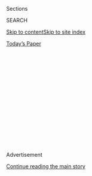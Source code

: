 <div id="app">

<div>

<div>

<div>

<div class="NYTAppHideMasthead css-1q2w90k e1suatyy0">

<div class="section css-ui9rw0 e1suatyy2">

<div class="css-eph4ug er09x8g0">

<div class="css-6n7j50">

</div>

<span class="css-1dv1kvn">Sections</span>

<div class="css-10488qs">

<span class="css-1dv1kvn">SEARCH</span>

</div>

[Skip to content](#site-content)[Skip to site index](#site-index)

</div>

<div class="css-10698na e1huz5gh0">

</div>

</div>

<div id="masthead-bar-one" class="section hasLinks css-15hmgas e1csuq9d3">

<div class="css-uqyvli e1csuq9d0">

</div>

<div class="css-1uqjmks e1csuq9d1">

</div>

<div class="css-9e9ivx">

[](https://myaccount.nytimes.com/auth/login?response_type=cookie&client_id=vi)

</div>

<div class="css-1bvtpon e1csuq9d2">

[Today’s Paper](https://www.nytimes.com/section/todayspaper)

</div>

</div>

</div>

</div>

<div data-aria-hidden="false">

<div id="site-content" role="main">

<div>

<div class="css-1aor85t" style="opacity:0.000000001;z-index:-1;visibility:hidden">

<div class="css-1hqnpie">

<div class="css-epjblv">

<span class="css-17xtcya">[Opinion](/section/opinion)</span><span class="css-x15j1o">|</span><span class="css-fwqvlz">Why
an Assault Weapons Ban Hits Such a Nerve With Many Conservatives</span>

</div>

<div class="css-k008qs">

<div class="css-1iwv8en">

<span class="css-18z7m18"></span>

<div>

</div>

</div>

<span class="css-1n6z4y">https://nyti.ms/32VlJy9</span>

<div class="css-1705lsu">

<div class="css-4xjgmj">

<div class="css-4skfbu" role="toolbar" data-aria-label="Social Media Share buttons, Save button, and Comments Panel with current comment count" data-testid="share-tools">

  - 
  - 
  - 
  - 
    
    <div class="css-6n7j50">
    
    </div>

  - 
  - 

</div>

</div>

</div>

</div>

</div>

</div>

<div id="NYT_TOP_BANNER_REGION" class="css-13pd83m">

</div>

<div id="top-wrapper" class="css-1sy8kpn">

<div id="top-slug" class="css-l9onyx">

Advertisement

</div>

[Continue reading the main story](#after-top)

<div class="ad top-wrapper" style="text-align:center;height:100%;display:block;min-height:250px">

<div id="top" class="place-ad" data-position="top" data-size-key="top">

</div>

</div>

<div id="after-top">

</div>

</div>

<div>

<div class="css-v5btjw etb61u70">

<div class="css-v05ibm etb61u71">

[Opinion](/section/opinion)

</div>

</div>

<div id="sponsor-wrapper" class="css-1hyfx7x">

<div id="sponsor-slug" class="css-19vbshk">

Supported by

</div>

[Continue reading the main story](#after-sponsor)

<div id="sponsor" class="ad sponsor-wrapper" style="text-align:center;height:100%;display:block">

</div>

<div id="after-sponsor">

</div>

</div>

<div class="css-186x18t">

</div>

<div class="css-1vkm6nb ehdk2mb0">

# Why an Assault Weapons Ban Hits Such a Nerve With Many Conservatives<span class="css-8l6xbc evw5hdy0"> </span>

</div>

The premise of Trumpist populism is that the political preferences of a
shrinking minority of citizens matter more than democracy.

<div class="css-18e8msd">

<div class="css-vp77d3 epjyd6m0">

<div class="css-1p10dcb ey68jwv0" data-aria-hidden="true">

[![Will
Wilkinson](https://static01.nyt.com/images/2018/04/18/opinion/will-wilkinson/will-wilkinson-thumbLarge.png
"Will Wilkinson")](https://www.nytimes.com/column/will-wilkinson)

</div>

<div class="css-1baulvz">

By [<span class="css-1baulvz last-byline" itemprop="name">Will
Wilkinson</span>](https://www.nytimes.com/column/will-wilkinson)

<div class="css-8atqhb">

Contributing Opinion Writer

</div>

</div>

</div>

  - Sept. 18, 2019

  - 
    
    <div class="css-4xjgmj">
    
    <div class="css-pvvomx" role="toolbar" data-aria-label="Social Media Share buttons, Save button, and Comments Panel with current comment count" data-testid="share-tools">
    
      - 
      - 
      - 
      - 
        
        <div class="css-6n7j50">
        
        </div>
    
      - 
      - 
    
    </div>
    
    </div>

</div>

<div class="css-79elbk" data-testid="photoviewer-wrapper">

<div class="css-z3e15g" data-testid="photoviewer-wrapper-hidden">

</div>

<div class="css-1a48zt4 ehw59r15" data-testid="photoviewer-children">

![<span class="css-16f3y1r e13ogyst0" data-aria-hidden="true">A woman
with an assault rifle at a booth at the annual National Rifle
Association convention in April in
Indianapolis.</span><span class="css-cnj6d5 e1z0qqy90" itemprop="copyrightHolder"><span class="css-1ly73wi e1tej78p0">Credit...</span><span><span>Scott
Olson/Getty
Images</span></span></span>](https://static01.nyt.com/images/2019/09/18/opinion/18wilkinson/18wilkinson-articleLarge.jpg?quality=75&auto=webp&disable=upscale)

</div>

</div>

</div>

<div class="section meteredContent css-1r7ky0e" name="articleBody" itemprop="articleBody">

<div class="css-1fanzo5 StoryBodyCompanionColumn">

<div class="css-53u6y8">

“Hell, yes, we’re going to take your AR-15, your AK-47,” [Beto O’Rourke
exclaimed](https://www.nytimes.com/2019/09/12/us/orourke-debate-guns-take-ar15.html?smtyp=cur&smid=tw-nytimes)
at last week’s Democratic debate. The gathered crowd was enthusiastic
about the proposal, but other Texans were … less receptive.

One — Briscoe Cain, a Republican state legislator from the Houston
exburbs — responded with an ominous
[tweet](https://twitter.com/BetoORourke/status/1172359875093061632/photo/1):
“My AR is ready for you Robert Francis” (addressing Mr. O’Rourke by his
given name).

Mr. O’Rourke first brought up the mandatory buyback idea shortly after
August’s string of mass shootings. Several well-known conservative
commentators met the proposal with a series of warnings, exposing
chilling and increasingly open hostility to majoritarian democracy on
the right.

“So, this is — what you are calling for is civil war,” [Tucker
Carlson](https://www.mediamatters.org/tucker-carlson/tucker-carlson-says-gun-buyback-program-will-lead-civil-war)
of Fox News said of Mr. O’Rourke’s comments. “What you are calling for
is an incitement to violence.” On ABC’s “The View,” [Meghan McCain
maintained](https://twitter.com/justinbaragona/status/1168928087163248640?ref_src=twsrc%5Etfw%7Ctwcamp%5Etweetembed%7Ctwterm%5E1168928087163248640&ref_url=https%3A%2F%2Fwww.motherjones.com%2Fpolitics%2F2019%2F09%2Fbriscoe-cain-beto-orourke%2F)
that “the AR-15 is by far the most popular gun in America, by far. I was
just in the middle of nowhere Wyoming. If you’re talking about taking
people’s guns from them, there’s going to be a lot of violence.” On
Twitter, the conservative writer [Erick Erickson
said](https://twitter.com/EWErickson/status/1169339895002914816): “I
know people who keep AR-15’s buried because they’re afraid one day the
government might come for them. I know others who are stockpiling them.
It is not a stretch to say there’d be violence if the gov’t tried to
confiscate them.”

</div>

</div>

<div class="css-1fanzo5 StoryBodyCompanionColumn">

<div class="css-53u6y8">

Bear in mind a critical point: A buyback law could not take effect
without approval from majorities in both houses of Congress and
endorsement by the president. This is all but impossible without unified
Democratic control of government; in fact, because our electoral system
puts Democrats at a forbidding structural disadvantage, especially in
the Senate, Democrats would need to command overpowering supermajority
support to turn such a proposal into law.

In that light, all of these ominous “there will be violence” warnings
clearly imply that *it simply doesn’t matter* whether or not mandatory
buyback legislation is enacted by duly elected representatives of the
American people with an extraordinary popular mandate, because the
wildly outvoted minority would nevertheless be right to regard the law
as an intolerable injustice that warrants retaliatory violence. Just ask
them.

The likes of Erick Erickson jamming a cocked finger into his jacket
pocket and pointing it at democracy may not strike terror in your heart.
But the seditious principle behind these blustering, elliptical threats
is genuinely alarming.

Democracy is what we do to prevent political disagreement from turning
into violent conflict. But the premise of Trumpist populism is that the
legitimacy and authority of government is conditional on agreement with
the political preferences of a shrinking minority of citizens — a group
mainly composed of white, Christian conservatives.

Who, you may sensibly ask, granted Tucker Carlson’s target demographic
veto power over the legislative will of the American people? Nobody.
They got high on their own supply and anointed themselves the “real
American” sovereigns of the realm. But their relative numbers are
dwindling, and they live in fear of a future in which the law of the
land reliably tracks the will of the people. Therein lies the appeal of
a personal cache of AR-15s.

</div>

</div>

<div class="css-1fanzo5 StoryBodyCompanionColumn">

<div class="css-53u6y8">

Weapons of mass death, and the submissive fear they engender, put teeth
on that shrinking minority’s entitled claim to indefinite power. Without
the threat of violence, what have they really got? Votes? Sooner or
later, they won’t have enough, and they know it.

Nearly every Republican policy priority lacks majority support. New
restrictions on abortion are
[unpopular](https://www.pbs.org/newshour/politics/new-abortion-laws-are-too-extreme-for-most-americans-poll-shows).
Slashing legal immigration levels is unpopular. The president’s single
major legislative achievement, tax cuts for corporations and high
earners, is unpopular.

Public support for enhanced background checks stands at [an
astonishing 90
percent](https://www.suffolk.edu/news-features/news/2019/09/09/12/58/suffolk-university-usa-today-poll-guns-sept-2019),
and [60
percent](https://www.suffolk.edu/-/media/suffolk/documents/academics/research-at-suffolk/suprc/polls/national/2019/9_9_2019_marginals_pdftxt.pdf?la=en&hash=643B7DFBB5697987D73D59B15DC83E5F7D584CDA)
([and
more](https://www.politico.com/story/2019/08/07/poll-most-voters-support-assault-weapons-ban-1452586))
support a ban on assault weapon sales. Yet Republican legislatures block
modest, popular gun control measures at every turn. The security of the
minority’s self-ascribed right to make the rules has become their
platform’s major plank, because unpopular rules don’t stand a chance
without it. Float a rule that threatens their grip on power, no matter
how popular, and it’s “my AR is waiting for you, Robert Francis.”

They’ll tell you their thinly veiled threats are *really* about
defending their constitutional rights. Don’t believe it. The
conservative Supreme Court majority’s 2008 decision in District of
Columbia v. Heller [found](https://www.oyez.org/cases/2007/07-290) an
individual right to own guns for self-protection, but no civilian needs
a weapon [capable of shooting 26 people in 32
seconds](https://www.nytimes.com/2019/08/13/us/dayton-shooter-video-timeline.html)
to ward off burglars. The Second Amendment [doesn’t grant the right to
own
one](https://beta.washingtonpost.com/news/morning-mix/wp/2018/02/22/does-the-second-amendment-really-protect-assault-weapons-four-courts-have-said-no/)
any more than it grants the right to own a surface-to-air missile.

They’ll tell you their foreboding “predictions” of lethal resistance are
*really* about preserving the means to protect the republic against an
overweening, rights-stomping state. Don’t believe that, either. It’s
*really* about the imagined peril of a multicultural majority running
the show. Many countries that do more to protect their citizens against
gun violence are more, not less, free than we are. [According to the
libertarian Cato
Institute](https://object.cato.org/sites/cato.org/files/human-freedom-index-files/human-freedom-index-2018-revised.pdf),
16 countries enjoy a higher level of overall freedom than the United
States, and most of them ban or severely restrict ownership of assault
weapons. The freedom to have your head blown off in an Applebee’s, to
flee in terror from the bang of a backfiring engine, might not be
freedom at all.

I’m not too proud to admit that in my misspent libertarian youth, I
embraced the idea that a well-armed populace is a bulwark against
tyranny. I imagined us a vast Switzerland, hived with rifles to defend
our inviolable rights against … Michael Dukakis? What I slowly came to
see is that freedom is inseparable from political disagreement and that
holding to a trove of weapons as your last line of defense in a losing
debate makes normal ideological opposition look like nascent tyranny and
readies you to suppress it.

So it’s no surprise that the most authoritarian American president in
living memory, elected by a paltry minority, is not threatened in the
least by citizen militias bristling with military firepower. He knows
they’re on his side.

</div>

</div>

<div class="css-1fanzo5 StoryBodyCompanionColumn">

<div class="css-53u6y8">

Democrats don’t want to grind the rights of Republicans underfoot. They
want to feel safe and think it should be harder for unhinged lunatics to
turn Walmarts into abattoirs. But when minority-rule radicals hear
determined talk of mandatory assault rifle buybacks, they start to feel
surrounded. They hear the hammers clicking back, imagine themselves in
the majority’s cross hairs.

That’s why they’re unmoved by the mounting heap of slaughtered
innocents, by schoolkids missing recess to rehearse being hunted. It’s a
sacrifice they’re willing to let other Americans make, because they
think democracy’s coming for their power, and they’re right.

</div>

</div>

<div>

</div>

<div class="css-1fanzo5 StoryBodyCompanionColumn">

<div class="css-53u6y8">

Will Wilkinson ([@willwilkinson](https://twitter.com/willwilkinson)) is
a contributing Opinion writer and the vice president for research at the
Niskanen Center.

*The Times is committed to publishing* [*a diversity of
letters*](https://www.nytimes.com/2019/01/31/opinion/letters/letters-to-editor-new-york-times-women.html)
*to the editor. We’d like to hear what you think about this or any of
our articles. Here are some*
[*tips*](https://help.nytimes.com/hc/en-us/articles/115014925288-How-to-submit-a-letter-to-the-editor)*.
And here’s our email:*
[*letters@nytimes.com*](mailto:letters@nytimes.com)*.*

*Follow The New York Times Opinion section on*
[*Facebook*](https://www.facebook.com/nytopinion)*,* [*Twitter
(@NYTopinion)*](http://twitter.com/NYTOpinion) *and*
[*Instagram*](https://www.instagram.com/nytopinion/)*.*

</div>

</div>

</div>

<div>

</div>

<div>

</div>

<div>

</div>

<div>

<div id="bottom-wrapper" class="css-1ede5it">

<div id="bottom-slug" class="css-l9onyx">

Advertisement

</div>

[Continue reading the main story](#after-bottom)

<div id="bottom" class="ad bottom-wrapper" style="text-align:center;height:100%;display:block;min-height:90px">

</div>

<div id="after-bottom">

</div>

</div>

</div>

</div>

</div>

## Site Index

<div>

</div>

## Site Information Navigation

  - [© <span>2020</span> <span>The New York Times
    Company</span>](https://help.nytimes.com/hc/en-us/articles/115014792127-Copyright-notice)

<!-- end list -->

  - [NYTCo](https://www.nytco.com/)
  - [Contact
    Us](https://help.nytimes.com/hc/en-us/articles/115015385887-Contact-Us)
  - [Work with us](https://www.nytco.com/careers/)
  - [Advertise](https://nytmediakit.com/)
  - [T Brand Studio](http://www.tbrandstudio.com/)
  - [Your Ad
    Choices](https://www.nytimes.com/privacy/cookie-policy#how-do-i-manage-trackers)
  - [Privacy](https://www.nytimes.com/privacy)
  - [Terms of
    Service](https://help.nytimes.com/hc/en-us/articles/115014893428-Terms-of-service)
  - [Terms of
    Sale](https://help.nytimes.com/hc/en-us/articles/115014893968-Terms-of-sale)
  - [Site Map](https://spiderbites.nytimes.com)
  - [Help](https://help.nytimes.com/hc/en-us)
  - [Subscriptions](https://www.nytimes.com/subscription?campaignId=37WXW)

</div>

</div>

</div>

</div>
